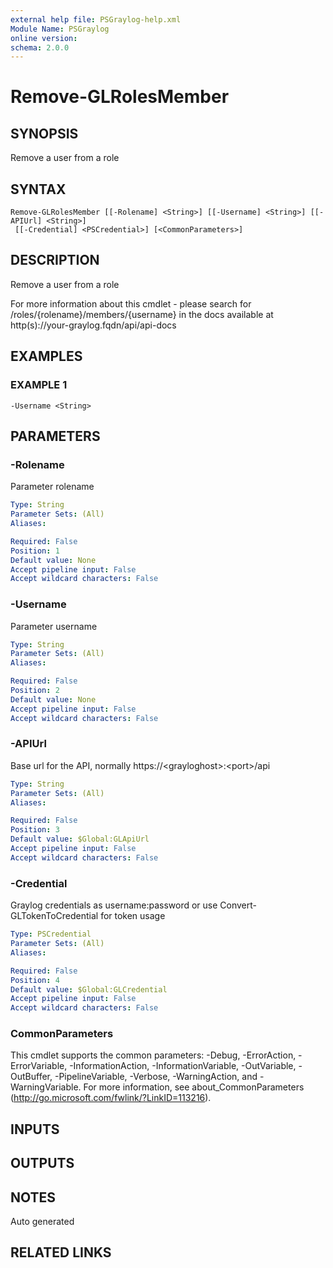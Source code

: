 ```yaml
---
external help file: PSGraylog-help.xml
Module Name: PSGraylog
online version:
schema: 2.0.0
---
```


# Remove-GLRolesMember

## SYNOPSIS
Remove a user from a role

## SYNTAX

```
Remove-GLRolesMember [[-Rolename] <String>] [[-Username] <String>] [[-APIUrl] <String>]
 [[-Credential] <PSCredential>] [<CommonParameters>]
```

## DESCRIPTION
Remove a user from a role


For more information about this cmdlet - please search for /roles/{rolename}/members/{username} in the docs available at http(s)://your-graylog.fqdn/api/api-docs

## EXAMPLES

### EXAMPLE 1
```
-Username <String>
```

## PARAMETERS

### -Rolename
Parameter rolename

```yaml
Type: String
Parameter Sets: (All)
Aliases:

Required: False
Position: 1
Default value: None
Accept pipeline input: False
Accept wildcard characters: False
```

### -Username
Parameter username

```yaml
Type: String
Parameter Sets: (All)
Aliases:

Required: False
Position: 2
Default value: None
Accept pipeline input: False
Accept wildcard characters: False
```

### -APIUrl
Base url for the API, normally https://\<grayloghost\>:\<port\>/api

```yaml
Type: String
Parameter Sets: (All)
Aliases:

Required: False
Position: 3
Default value: $Global:GLApiUrl
Accept pipeline input: False
Accept wildcard characters: False
```

### -Credential
Graylog credentials as username:password or use Convert-GLTokenToCredential for token usage

```yaml
Type: PSCredential
Parameter Sets: (All)
Aliases:

Required: False
Position: 4
Default value: $Global:GLCredential
Accept pipeline input: False
Accept wildcard characters: False
```

### CommonParameters
This cmdlet supports the common parameters: -Debug, -ErrorAction, -ErrorVariable, -InformationAction, -InformationVariable, -OutVariable, -OutBuffer, -PipelineVariable, -Verbose, -WarningAction, and -WarningVariable.
For more information, see about_CommonParameters (http://go.microsoft.com/fwlink/?LinkID=113216).

## INPUTS

## OUTPUTS

## NOTES
Auto generated

## RELATED LINKS
